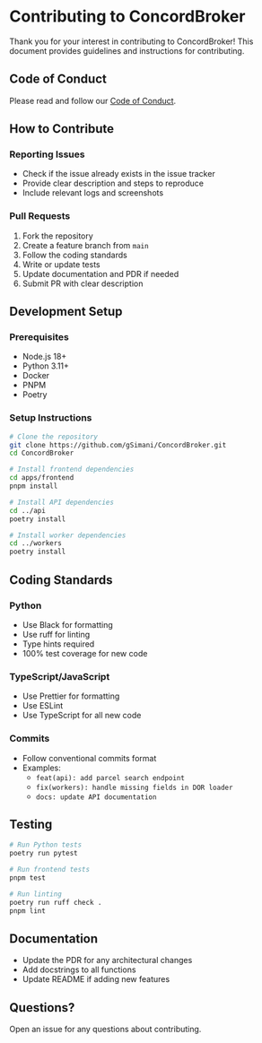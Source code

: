 # Contributing to ConcordBroker

Thank you for your interest in contributing to ConcordBroker! This document provides guidelines and instructions for contributing.

## Code of Conduct

Please read and follow our [Code of Conduct](CODE_OF_CONDUCT.md).

## How to Contribute

### Reporting Issues

- Check if the issue already exists in the issue tracker
- Provide clear description and steps to reproduce
- Include relevant logs and screenshots

### Pull Requests

1. Fork the repository
2. Create a feature branch from `main`
3. Follow the coding standards
4. Write or update tests
5. Update documentation and PDR if needed
6. Submit PR with clear description

## Development Setup

### Prerequisites

- Node.js 18+
- Python 3.11+
- Docker
- PNPM
- Poetry

### Setup Instructions

```bash
# Clone the repository
git clone https://github.com/gSimani/ConcordBroker.git
cd ConcordBroker

# Install frontend dependencies
cd apps/frontend
pnpm install

# Install API dependencies
cd ../api
poetry install

# Install worker dependencies
cd ../workers
poetry install
```

## Coding Standards

### Python

- Use Black for formatting
- Use ruff for linting
- Type hints required
- 100% test coverage for new code

### TypeScript/JavaScript

- Use Prettier for formatting
- Use ESLint
- Use TypeScript for all new code

### Commits

- Follow conventional commits format
- Examples:
  - `feat(api): add parcel search endpoint`
  - `fix(workers): handle missing fields in DOR loader`
  - `docs: update API documentation`

## Testing

```bash
# Run Python tests
poetry run pytest

# Run frontend tests
pnpm test

# Run linting
poetry run ruff check .
pnpm lint
```

## Documentation

- Update the PDR for any architectural changes
- Add docstrings to all functions
- Update README if adding new features

## Questions?

Open an issue for any questions about contributing.